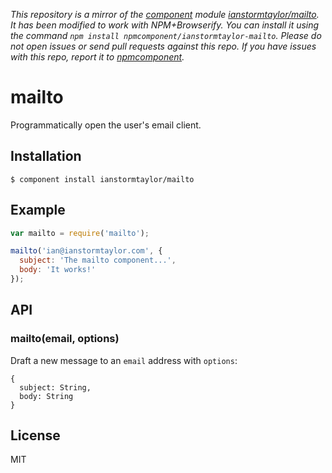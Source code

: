 *This repository is a mirror of the [component](http://component.io) module [ianstormtaylor/mailto](http://github.com/ianstormtaylor/mailto). It has been modified to work with NPM+Browserify. You can install it using the command `npm install npmcomponent/ianstormtaylor-mailto`. Please do not open issues or send pull requests against this repo. If you have issues with this repo, report it to [npmcomponent](https://github.com/airportyh/npmcomponent).*
# mailto

  Programmatically open the user's email client.

## Installation

    $ component install ianstormtaylor/mailto

## Example

```js
var mailto = require('mailto');

mailto('ian@ianstormtaylor.com', {
  subject: 'The mailto component...',
  body: 'It works!'
});
```

## API

### mailto(email, options)
  
  Draft a new message to an `email` address with `options`:

    {
      subject: String,
      body: String
    }

## License

  MIT
